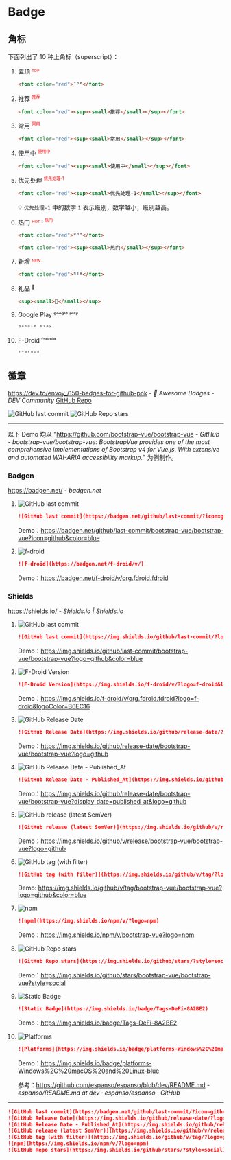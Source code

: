 # Badge

## 角标

下面列出了 10 种上角标（superscript）：

1. 置顶 <font color="red">ᵀᴼᴾ</font>

    ```html
    <font color="red">ᵀᴼᴾ</font>
    ```

2. 推荐 <font color="red"><sup><small>推荐</small></sup></font>

    ```html
    <font color="red"><sup><small>推荐</small></sup></font>
    ```

3. 常用 <font color="red"><sup><small>常用</small></sup></font>

    ```html
    <font color="red"><sup><small>常用</small></sup></font>
    ```

4. 使用中 <font color="red"><sup><small>使用中</small></sup></font>

    ```html
    <font color="red"><sup><small>使用中</small></sup></font>
    ```

5. 优先处理 <font color="red"><sup><small>优先处理-1</small></sup></font>

    ```html
    <font color="red"><sup><small>优先处理-1</small></sup></font>
    ```

    💡 `优先处理-1` 中的数字 `1` 表示级别，数字越小，级别越高。

6. 热门 <font color="red">ᴴᴼᵀ</font> ᴵ <font color="red"><sup><small>热门</small></sup></font>

    ```html
    <font color="red">ᴴᴼᵀ</font>
    ```

    ```html
    <font color="red"><sup><small>热门</small></sup></font>
    ```

7. 新增 <font color="red">ᴺᴱᵂ</font>

    ```html
    <font color="red">ᴺᴱᵂ</font>
    ```

8. 礼品 <sup><small>🎁</small></sup>

    ```html
    <sup><small>🎁</small></sup>
    ```

9. Google Play ᵍᵒᵒᵍˡᵉ ᵖˡᵃʸ

    ```html
    ᵍᵒᵒᵍˡᵉ ᵖˡᵃʸ
    ```

10. F-Droid ᶠ⁻ᵈʳᵒⁱᵈ

    ```html
    ᶠ⁻ᵈʳᵒⁱᵈ
    ```

## 徽章

https://dev.to/envoy_/150-badges-for-github-pnk - *📛 Awesome Badges - DEV Community* [GitHub Repo](https://github.com/Envoy-VC/awesome-badges)

![GitHub last commit](https://img.shields.io/github/last-commit/Envoy-VC/awesome-badges?color=blue&logo=github)
![GitHub Repo stars](https://img.shields.io/github/stars/Envoy-VC/awesome-badges?style=social)

---

以下 Demo 均以 "https://github.com/bootstrap-vue/bootstrap-vue - *GitHub - bootstrap-vue/bootstrap-vue: BootstrapVue provides one of the most comprehensive implementations of Bootstrap v4 for Vue.js. With extensive and automated WAI-ARIA accessibility markup.*" 为例制作。

### Badgen

https://badgen.net/ - *badgen.net*

1. ![GitHub last commit](https://badgen.net/github/last-commit/bootstrap-vue/bootstrap-vue?icon=github&color=blue)

    ```markdown
    ![GitHub last commit](https://badgen.net/github/last-commit/?icon=github&color=blue)
    ```

    Demo：https://badgen.net/github/last-commit/bootstrap-vue/bootstrap-vue?icon=github&color=blue

2. ![f-droid](https://badgen.net/f-droid/v/org.fdroid.fdroid)

    ```markdown
    ![f-droid](https://badgen.net/f-droid/v/)
    ```

    Demo：https://badgen.net/f-droid/v/org.fdroid.fdroid

### Shields

https://shields.io/ - *Shields.io | Shields.io*

1. ![GitHub last commit](https://img.shields.io/github/last-commit/bootstrap-vue/bootstrap-vue?logo=github&color=blue)

    ```markdown
    ![GitHub last commit](https://img.shields.io/github/last-commit/?logo=github&color=blue)
    ```

    Demo：https://img.shields.io/github/last-commit/bootstrap-vue/bootstrap-vue?logo=github&color=blue

2. ![F-Droid Version](https://img.shields.io/f-droid/v/org.fdroid.fdroid?logo=f-droid&logoColor=B6EC16)

    ```markdown
    ![F-Droid Version](https://img.shields.io/f-droid/v/?logo=f-droid&logoColor=B6EC16)
    ```

    Demo：https://img.shields.io/f-droid/v/org.fdroid.fdroid?logo=f-droid&logoColor=B6EC16

3. ![GitHub Release Date](https://img.shields.io/github/release-date/bootstrap-vue/bootstrap-vue?logo=github)

    ```markdown
    ![GitHub Release Date](https://img.shields.io/github/release-date/?logo=github)
    ```

    Demo：https://img.shields.io/github/release-date/bootstrap-vue/bootstrap-vue?logo=github

4. ![GitHub Release Date - Published_At](https://img.shields.io/github/release-date/bootstrap-vue/bootstrap-vue?display_date=published_at&logo=github)

    ```markdown
    ![GitHub Release Date - Published_At](https://img.shields.io/github/release-date/?display_date=published_at&logo=github)
    ```

    Demo：https://img.shields.io/github/release-date/bootstrap-vue/bootstrap-vue?display_date=published_at&logo=github

5. ![GitHub release (latest SemVer)](https://img.shields.io/github/v/release/bootstrap-vue/bootstrap-vue?logo=github)

    ```markdown
    ![GitHub release (latest SemVer)](https://img.shields.io/github/v/release/?logo=github)
    ```

    Demo：https://img.shields.io/github/v/release/bootstrap-vue/bootstrap-vue?logo=github

6. ![GitHub tag (with filter)](https://img.shields.io/github/v/tag/bootstrap-vue/bootstrap-vue?logo=github&color=blue)

    ```markdown
    ![GitHub tag (with filter)](https://img.shields.io/github/v/tag/?logo=github&color=blue)
    ```

    Demo: https://img.shields.io/github/v/tag/bootstrap-vue/bootstrap-vue?logo=github&color=blue

7. ![npm](https://img.shields.io/npm/v/bootstrap-vue?logo=npm)

    ```markdown
    ![npm](https://img.shields.io/npm/v/?logo=npm)
    ```

    Demo：https://img.shields.io/npm/v/bootstrap-vue?logo=npm

8. ![GitHub Repo stars](https://img.shields.io/github/stars/bootstrap-vue/bootstrap-vue?style=social)

    ```markdown
    ![GitHub Repo stars](https://img.shields.io/github/stars/?style=social)
    ```

    Demo：https://img.shields.io/github/stars/bootstrap-vue/bootstrap-vue?style=social

9. ![Static Badge](https://img.shields.io/badge/Tags-DeFi-8A2BE2)

    ```markdown
    ![Static Badge](https://img.shields.io/badge/Tags-DeFi-8A2BE2)
    ```

    Demo：https://img.shields.io/badge/Tags-DeFi-8A2BE2

10. ![Platforms](https://img.shields.io/badge/platforms-Windows%2C%20macOS%20and%20Linux-blue)

    ```markdown
    ![Platforms](https://img.shields.io/badge/platforms-Windows%2C%20macOS%20and%20Linux-blue)
    ```

    Demo：https://img.shields.io/badge/platforms-Windows%2C%20macOS%20and%20Linux-blue
    
    参考：https://github.com/espanso/espanso/blob/dev/README.md - *espanso/README.md at dev · espanso/espanso · GitHub*

---

```markdown
![GitHub last commit](https://badgen.net/github/last-commit/?icon=github&color=blue)
![GitHub Release Date](https://img.shields.io/github/release-date/?logo=github)
![GitHub Release Date - Published_At](https://img.shields.io/github/release-date/?display_date=published_at&logo=github)
![GitHub release (latest SemVer)](https://img.shields.io/github/v/release/?logo=github)
![GitHub tag (with filter)](https://img.shields.io/github/v/tag/?logo=github&color=blue)
![npm](https://img.shields.io/npm/v/?logo=npm)
![GitHub Repo stars](https://img.shields.io/github/stars/?style=social)
```
